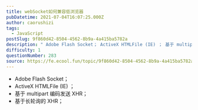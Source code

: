 ```yaml
---
title: webSocket如何兼容低浏览器
pubDatetime: 2021-07-04T16:07:25.000Z
author: caorushizi
tags:
  - JavaScript
postSlug: 9f860d42-8504-4562-8b9a-4a415ba5782a
description: " Adobe Flash Socket； ActiveX HTMLFile (IE) ； 基于 multipart 编码发送 XHR； 基于长轮询的 XHR； "
difficulty: 1
questionNumber: 283
source: https://fe.ecool.fun/topic/9f860d42-8504-4562-8b9a-4a415ba5782a
---
```


- Adobe Flash Socket；
- ActiveX HTMLFile (IE) ；
- 基于 multipart 编码发送 XHR；
- 基于长轮询的 XHR；
